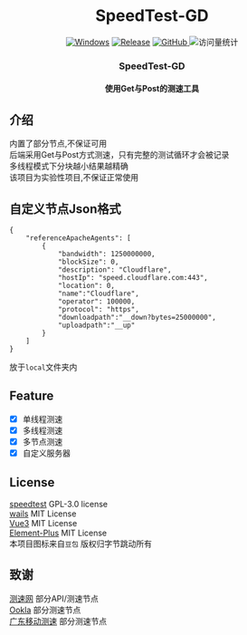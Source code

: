 <div align="center">
    <h1>SpeedTest-GD</h1>
</div>
<div align="center">
    <a href="https://developer.microsoft.com/zh-cn/microsoft-edge/webview2/"><img alt="Windows" src="https://img.shields.io/badge/platform-Windows-blue?logo=windowsxp&style=flat-square&color=1E9BFA" /></a>
    <a href="https://github.com/mogumc/speedtest/releases"><img alt="Release" src="https://img.shields.io/github/v/release/mogumc/speedtest?logo=visualstudio&style=flat-square&color=1E9BFA"></a>
    <a href="./LICENSE">
        <img alt="GitHub" src="https://img.shields.io/github/license/mogumc/speedtest"/>
    </a>
    <img src="https://komarev.com/ghpvc/?username=mogumc&label=Views&color=orange&style=flat" alt="访问量统计" />
    <h3>SpeedTest-GD</h3>
    <h4>使用Get与Post的测速工具</h4>
</div>

## 介绍
内置了部分节点,不保证可用  
后端采用Get与Post方式测速，只有完整的测试循环才会被记录  
多线程模式下分块越小结果越精确   
该项目为实验性项目,不保证正常使用   

## 自定义节点Json格式
```
{
    "referenceApacheAgents": [
        {
            "bandwidth": 1250000000,
            "blockSize": 0,
            "description": "Cloudflare",
            "hostIp": "speed.cloudflare.com:443",
            "location": 0,
            "name":"Cloudflare",
            "operator": 100000,
            "protocol": "https",
            "downloadpath":"__down?bytes=25000000",
            "uploadpath":"__up"
        }
    ]
}
```
放于``local``文件夹内  

## Feature 
- [x] 单线程测速
- [x] 多线程测速
- [x] 多节点测速
- [x] 自定义服务器

## License
[speedtest](https://github.com/mogumc/speedtest) GPL-3.0 license  
[wails](https://github.com/wailsapp/wails)  MIT License  
[Vue3](https://github.com/vuejs/core) MIT License  
[Element-Plus](https://github.com/element-plus/element-plus) MIT License   
本项目图标来自`豆包` 版权归字节跳动所有

## 致谢
[测速网](https://speedtest.cn) 部分API/测速节点  
[Ookla](https://speedtest.net) 部分测速节点  
[广东移动测速](https://speed.gd.cn) 部分测速节点  
